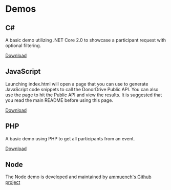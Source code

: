 # Demos

## C#
A basic demo utilizing .NET Core 2.0 to showcase a participant request with optional filtering.

[Download](demos/csharp)

## JavaScript
Launching index.html will open a page that you can use to generate JavaScript code snippets to call the DonorDrive Public API.
You can also use the page to hit the Public API and view the results.  It is suggested that you read the main README before using this page.

[Download](demos/javascript)

## PHP
A basic demo using PHP to get all participants from an event.

[Download](demos/php)

## Node
The Node demo is developed and maintained by [ammuench's Github project](https://github.com/ammuench/extra-life-api)
